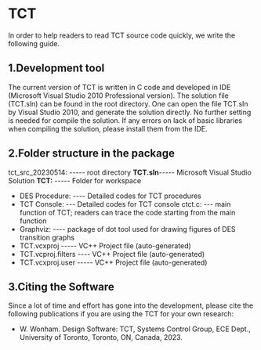 # TCT
In order to help readers to read TCT source code quickly, we write the following guide.

## 1.Development tool
The current version of TCT is written in C code and developed in IDE (Microsoft Visual Studio 2010 Professional version). The solution file (TCT.sln) can be found in the root directory. One can open the file TCT.sln by Visual Studio 2010, and generate the solution directly. No further setting is needed for compile the solution. If any errors on lack of basic libraries when compiling the solution, please install them from the IDE.

## 2.Folder structure in the package
tct_src_20230514:   ----- root directory
**TCT.sln**----- Microsoft Visual Studio Solution
**TCT:**   ----- Folder for workspace
- DES Procedure: ---- Detailed codes for TCT procedures
- TCT Console: --- Detailed codes for TCT console
	ctct.c: --- main function of TCT; readers can trace the code starting from the main function
- Graphviz: ---- package of dot tool used for drawing figures of DES transition graphs
- TCT.vcxproj   ----- VC++ Project file (auto-generated)
- TCT.vcproj.filters  ---- VC++ Project file (auto-generated)
- TCT.vcxproj.user  ----- VC++ Project file (auto-generated)

## 3.Citing the Software
Since a lot of time and effort has gone into the development, please cite the following publications if you are using the TCT for your own research:
- W. Wonham. Design Software: TCT, Systems Control Group, ECE Dept., University of Toronto, Toronto, ON, Canada, 2023. 
